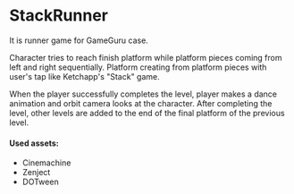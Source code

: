 # StackRunner

It is runner game for GameGuru case.

Character tries to reach finish platform while platform pieces coming from left and right sequentially. Platform creating from platform pieces with user's tap like Ketchapp's "Stack" game.

When the player successfully completes the level, player makes a dance animation and orbit camera looks at the character.
After completing the level, other levels are added to the end of the final platform of the previous level.

#### Used assets: ####
* Cinemachine
* Zenject
* DOTween

